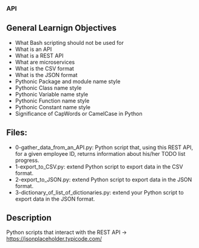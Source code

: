 ### API

## General Learnign Objectives

- What Bash scripting should not be used for
- What is an API
- What is a REST API
- What are microservices
- What is the CSV format
- What is the JSON format
- Pythonic Package and module name style
- Pythonic Class name style
- Pythonic Variable name style
- Pythonic Function name style
- Pythonic Constant name style
- Significance of CapWords or CamelCase in Python

## Files:
- 0-gather_data_from_an_API.py: Python script that, using this REST API, for a given employee ID, returns information about his/her TODO list progress.
- 1-export_to_CSV.py: extend Python script to export data in the CSV format.
- 2-export_to_JSON.py: extend Python script to export data in the JSON format.
- 3-dictionary_of_list_of_dictionaries.py: extend your Python script to export data in the JSON format.

## Description
Python scripts that interact with the REST API -> https://jsonplaceholder.typicode.com/
